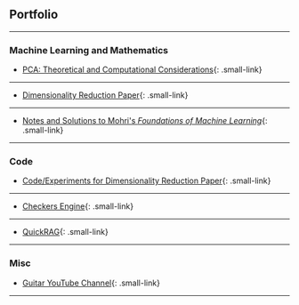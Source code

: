 <style>
    /* Define a class to style the smaller links */
    .small-link {
        font-size: 80%; /* You can adjust the percentage as needed */
    }
</style>


## Portfolio

---

### Machine Learning and Mathematics
- [PCA: Theoretical and Computational Considerations](/pdf/PCA_Analysis_Paper.pdf){: .small-link}
---

- [Dimensionality Reduction Paper](/project_pages/REU_page){: .small-link}
---

- [Notes and Solutions to Mohri's *Foundations of Machine Learning*](/pdf/Published_Mohri_Notes.pdf){: .small-link} <!-- <img src="images/dummy_thumbnail.jpg?raw=true"/> -->
---


### Code

- [Code/Experiments for Dimensionality Reduction Paper](/project_pages/REU_Repo_page){: .small-link}
---

- [Checkers Engine](https://github.com/lucas-tucker/Checkers-Engine){: .small-link}
---

- [QuickRAG](https://github.com/lucas-tucker/QuickRAG){: .small-link}
---

### Misc

- [Guitar YouTube Channel](https://www.youtube.com/channel/UCt09JUmh4oMOzcaV8VFyyoQ){: .small-link}
---


